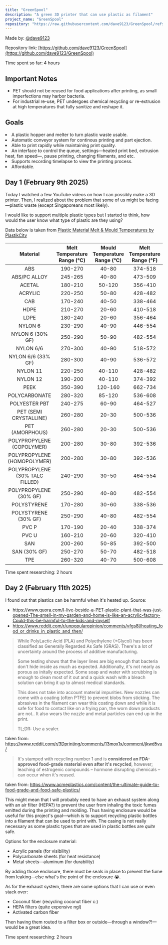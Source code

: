 ```yaml
---
title: "GreenSpool"
description: "A green 3D printer that can use plastic as filament"
project_name: "GreenSpool"
repository: "https://raw.githubusercontent.com/dave9123/GreenSpool/refs/heads/main/JOURNAL.md"
---
```

Made by: [@dave9123](https://dave9123.pages.dev/)

Repository link: [https://github.com/dave9123/GreenSpool](https://github.com/dave9123/GreenSpool)

Time spent so far: 4 hours

## Important Notes

- PET should not be reused for food applications after printing, as small imperfections may harbor bacteria.
- For industrial re-use, PET undergoes chemical recycling or re-extrusion at high temperatures that fully sanitize and reshape it.
## Goals

<li>A plastic hopper and melter to turn plastic waste usable.</li>
<li>Automatic conveyor system for continous printing and part ejection.</li>
<li>Able to print rapidly while maintaining print quality.</li>
<li>An interface to control the queue, settings—heated print bed, extrusion heat, fan speed—, pause printing, changing filaments, and etc.</li>
<li>Supports recording timelapse to view the printing process.</li>
<li>Affordable.</li>

## Day 1 (February 9th 2025)

Today I watched a few YouTube videos on how I can possibly make a 3D printer. Then, I realized about the problem that some of us might be facing—plastic waste (except Singaporeans most likely).

I would like to support multiple plastic types but I started to think, how would the user know what type of plastic are they using?

Data below is taken from [Plastic Material Melt & Mould Temperatures by PlastikCity](https://www.plastikcity.co.uk/useful-stuff/material-melt-mould-temperatures)

| Material                        | Melt Temperature Range (°C) | Mould Temperature Range (°C) | Melt Temperature Range (°F) | Mould Temperature Range (°F) |
| :-----------------------------: | :-------------------------: | :--------------------------: | :-------------------------: | :---------------------------: |
| ABS                             | 190-270                    | 40-80                       | 374-518                    | 104-176                     |
| ABS/PC ALLOY                    | 245-265                    | 40-80                       | 473-509                    | 104-176                     |
| ACETAL                          | 180-210                    | 50-120                      | 356-410                    | 122-248                     |
| ACRYLIC                         | 220-250                    | 50-80                       | 428-482                    | 122-176                     |
| CAB                             | 170-240                    | 40-50                       | 338-464                    | 104-122                     |
| HDPE                            | 210-270                    | 20-60                       | 410-518                    | 68-140                      |
| LDPE                            | 180-240                    | 20-60                       | 356-464                    | 68-140                      |
| NYLON 6                         | 230-290                    | 40-90                       | 446-554                    | 104-194                     |
| NYLON 6 (30% GF)                | 250-290                    | 50-90                       | 482-554                    | 122-194                     |
| NYLON 6/6                       | 270-300                    | 40-90                       | 518-572                    | 104-194                     |
| NYLON 6/6 (33% GF)              | 280-300                    | 40-90                       | 536-572                    | 104-194                     |
| NYLON 11                        | 220-250                    | 40-110                      | 428-482                    | 104-230                     |
| NYLON 12                        | 190-200                    | 40-110                      | 374-392                    | 104-230                     |
| PEEK                            | 350-390                    | 120-160                     | 662-734                    | 248-320                     |
| POLYCARBONATE                   | 280-320                    | 85-120                      | 536-608                    | 185-248                     |
| POLYESTER PBT                   | 240-275                    | 60-90                       | 464-527                    | 140-194                     |
| PET (SEMI CRYSTALLINE)          | 260-280                    | 20-30                       | 500-536                    | 68-86                       |
| PET (AMORPHOUS)                 | 260-280                    | 20-30                       | 500-536                    | 68-86                       |
| POLYPROPYLENE (COPOLYMER)       | 200-280                    | 30-80                       | 392-536                    | 86-176                      |
| POLYPROPYLENE (HOMOPOLYMER)     | 200-280                    | 30-80                       | 392-536                    | 86-176                      |
| POLYPROPYLENE (30% TALC FILLED) | 240-290                    | 30-50                       | 464-554                    | 86-122                      |
| POLYPROPYLENE (30% GF)          | 250-290                    | 40-80                       | 482-554                    | 104-176                     |
| POLYSTYRENE                     | 170-280                    | 30-60                       | 338-536                    | 86-140                      |
| POLYSTYRENE (30% GF)            | 250-290                    | 40-80                       | 482-554                    | 104-176                     |
| PVC P                           | 170-190                    | 20-40                       | 338-374                    | 68-104                      |
| PVC U                           | 160-210                    | 20-60                       | 320-410                    | 68-140                      |
| SAN                             | 200-260                    | 50-85                       | 392-500                    | 122-185                     |
| SAN (30% GF)                    | 250-270                    | 50-70                       | 482-518                    | 122-158                     |
| TPE                             | 260-320                    | 40-70                       | 500-608                    | 104-158                     |

Time spent researching: 2 hours

## Day 2 (February 11th 2025)

I found out that plastics can be harmful when it's heated up. Source:
- https://www.quora.com/I-live-beside-a-PET-plastic-plant-that-was-just-opened-The-smell-in-my-garden-and-home-is-like-an-acrylic-factory-Could-this-be-harmful-to-the-kids-and-myself
- https://www.reddit.com/r/unpopularopinion/comments/vfgs8l/heating_food_or_drinks_in_plastic_and_then/


> While PolyLactic Acid (PLA) and Polyethylene (+Glycol) has been classified as Generally Regarded As Safe (GRAS). There's a lot of uncertainty around the process of additive manufacturing.
>
> Some testing shows that the layer lines are big enough that bacteria don't hide inside as much as expected. Additionally, it's not nearly as porous as initally expected. Some soap and water with scrubbing is enough to clean most of it out and a quick wash with a bleach solution can bring it up to almost medical standards.
>
> This does not take into account material impurities. New nozzles can come with a coating (often PTFE) to prevent blobs from sticking. The abrasives in the filament can wear this coating down and while it is safe for food to contact like on a frying pan, the worn down products are not.. It also wears the nozzle and metal particles can end up in the print.
>
> TL;DR: Use a sealer.

taken from: https://www.reddit.com/r/3Dprinting/comments/13mox1x/comment/jkwd5vu/

> It's stamped with recycling number 1 and is **considered an FDA-approved food-grade material even after it's recycled**, however; leaching of estrogenic compounds – hormone disrupting chemicals – can occur when it's reused.

taken from: https://www.acmeplastics.com/content/the-ultimate-guide-to-food-grade-and-food-safe-plastics/


This might mean that I will probably need to have an exhaust system along with an air filter (HEPA?) to prevent the user from inhaling the toxic fumes emitted during the printing and molding. Thus having enclosure would be useful for this project's goal—which is to support recycling plastic bottles into a filament that can be used to print with. The casing is not really necessary as some plastic types that are used in plastic bottles are *quite* safe.

Options for the enclosure material:
- Acrylic panels (for visibility)
- Polycarbonate sheets (for heat resistance)
- Metal sheets—aluminum (for durability)

By adding those enclosure, there must be seals in place to prevent the fume from leaking—else what's the point of the enclosure 😭.

As for the exhaust system, there are some options that I can use or even stack over:
- Coconut fiber (recycling coconut fiber c:)
- HEPA filters (quite expensive ngl)
- Activated carbon fiber

Then having them routed to a filter box or outside—through a window?!—would be a great idea.

Time spent researching: 2 hours